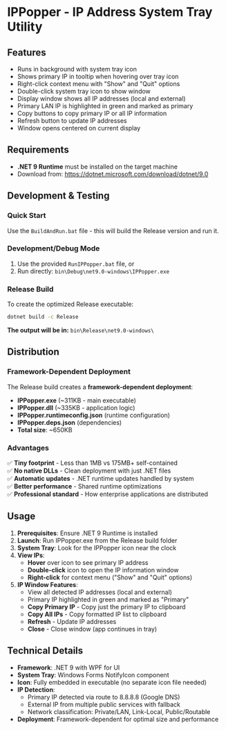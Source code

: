 ﻿# IPPopper - IP Address System Tray Utility

## Features
- Runs in background with system tray icon
- Shows primary IP in tooltip when hovering over tray icon
- Right-click context menu with "Show" and "Quit" options
- Double-click system tray icon to show window
- Display window shows all IP addresses (local and external)
- Primary LAN IP is highlighted in green and marked as primary
- Copy buttons to copy primary IP or all IP information
- Refresh button to update IP addresses
- Window opens centered on current display

## Requirements
- **.NET 9 Runtime** must be installed on the target machine
- Download from: https://dotnet.microsoft.com/download/dotnet/9.0

## Development & Testing

### Quick Start
Use the `BuildAndRun.bat` file - this will build the Release version and run it.

### Development/Debug Mode
1. Use the provided `RunIPPopper.bat` file, or
2. Run directly: `bin\Debug\net9.0-windows\IPPopper.exe`

### Release Build
To create the optimized Release executable:

```bash
dotnet build -c Release
```

**The output will be in:** `bin\Release\net9.0-windows\`

## Distribution

### Framework-Dependent Deployment
The Release build creates a **framework-dependent deployment**:

- **IPPopper.exe** (~311KB - main executable)
- **IPPopper.dll** (~335KB - application logic)  
- **IPPopper.runtimeconfig.json** (runtime configuration)
- **IPPopper.deps.json** (dependencies)
- **Total size**: ~650KB

### Advantages
✅ **Tiny footprint** - Less than 1MB vs 175MB+ self-contained  
✅ **No native DLLs** - Clean deployment with just .NET files  
✅ **Automatic updates** - .NET runtime updates handled by system  
✅ **Better performance** - Shared runtime optimizations  
✅ **Professional standard** - How enterprise applications are distributed  

## Usage
1. **Prerequisites**: Ensure .NET 9 Runtime is installed
2. **Launch**: Run IPPopper.exe from the Release build folder
3. **System Tray**: Look for the IPPopper icon near the clock
4. **View IPs**: 
   - **Hover** over icon to see primary IP address
   - **Double-click** icon to open the IP information window
   - **Right-click** for context menu ("Show" and "Quit" options)
5. **IP Window Features**:
   - View all detected IP addresses (local and external)
   - Primary IP highlighted in green and marked as "Primary"
   - **Copy Primary IP** - Copy just the primary IP to clipboard
   - **Copy All IPs** - Copy formatted IP list to clipboard
   - **Refresh** - Update IP addresses
   - **Close** - Close window (app continues in tray)

## Technical Details
- **Framework**: .NET 9 with WPF for UI
- **System Tray**: Windows Forms NotifyIcon component
- **Icon**: Fully embedded in executable (no separate icon file needed)
- **IP Detection**: 
  - Primary IP detected via route to 8.8.8.8 (Google DNS)
  - External IP from multiple public services with fallback
  - Network classification: Private/LAN, Link-Local, Public/Routable
- **Deployment**: Framework-dependent for optimal size and performance